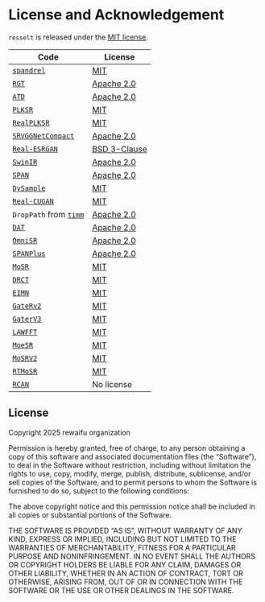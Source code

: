 # License and Acknowledgement

`resselt` is released under the [MIT license](#license).

| Code                                                                                                | License                                                                                       |
|-----------------------------------------------------------------------------------------------------|-----------------------------------------------------------------------------------------------|
| [`spandrel`](https://github.com/chaiNNer-org/spandrel)                                              | [MIT](https://github.com/chaiNNer-org/spandrel/blob/main/LICENSE)                             |
| [`RGT`](https://github.com/zhengchen1999/RGT)                                                       | [Apache 2.0](https://github.com/zhengchen1999/RGT/blob/main/LICENSE)                          |
| [`ATD`](https://github.com/LabShuHangGU/Adaptive-Token-Dictionary)                                  | [Apache 2.0](https://github.com/LabShuHangGU/Adaptive-Token-Dictionary/blob/main/LICENSE.txt) |
| [`PLKSR`](https://github.com/dslisleedh/PLKSR)                                                      | [MIT](https://github.com/dslisleedh/PLKSR/blob/main/LICENSE)                                  |
| [`RealPLKSR`](https://github.com/dslisleedh/PLKSR)                                                  | [MIT](https://github.com/dslisleedh/PLKSR/blob/main/LICENSE)                                  |
| [`SRVGGNetCompact`](https://github.com/XPixelGroup/BasicSR/blob/master/basicsr/archs/srvgg_arch.py) | [Apache 2.0](https://github.com/XPixelGroup/BasicSR/blob/master/LICENSE.txt)                  |
| [`Real-ESRGAN`](https://github.com/xinntao/Real-ESRGAN)                                             | [BSD 3-Clause](https://github.com/xinntao/Real-ESRGAN/blob/master/LICENSE)                    |
| [`SwinIR`](https://github.com/JingyunLiang/SwinIR)                                                  | [Apache 2.0](https://github.com/JingyunLiang/SwinIR/blob/main/LICENSE)                        |
| [`SPAN`](https://github.com/hongyuanyu/SPAN)                                                        | [Apache 2.0](https://github.com/hongyuanyu/SPAN/blob/main/LICENSE.txt)                        |
| [`DySample`](https://github.com/tiny-smart/dysample)                                                | [MIT](https://github.com/tiny-smart/dysample/blob/main/LICENSE)                               |
| [`Real-CUGAN`](https://github.com/bilibili/ailab)                                                   | [MIT](https://github.com/bilibili/ailab/blob/main/Real-CUGAN/LICENSE)                         |
| `DropPath` from [`timm`](https://github.com/huggingface/pytorch-image-models)                       | [Apache 2.0](https://github.com/huggingface/pytorch-image-models/blob/main/LICENSE)           |
| [`DAT`](https://github.com/zhengchen1999/dat)                                                       | [Apache 2.0](https://github.com/zhengchen1999/DAT/blob/main/LICENSE)                          |
| [`OmniSR`](https://github.com/Francis0625/Omni-SR)                                                  | [Apache 2.0](https://github.com/Francis0625/Omni-SR#license)                                  |
| [`SPANPlus`](https://github.com/umzi2/SPANPlus)                                                     | [Apache 2.0](https://github.com/hongyuanyu/SPAN/blob/main/LICENSE.txt)                        |
| [`MoSR`](https://github.com/umzi2/MoSR)                                                             | [MIT](https://github.com/umzi2/MoSR/blob/master/LICENSE)                                      |
| [`DRCT`](https://github.com/ming053l/DRCT)                                                          | [MIT](https://github.com/ming053l/DRCT/blob/main/LICENSE)                                     |
| [`EIMN`](https://github.com/liux520/EIMN)                                                           | [MIT](https://github.com/liux520/EIMN/blob/main/LICENSE)                                      |
| [`GateRv2`](https://github.com/umzi2/GateRv2)                                                       | [MIT](https://github.com/umzi2/GateRv2/blob/master/LICENSE)                                   |
| [`GaterV3`](https://github.com/umzi2/GaterV3)                                                       | [MIT](https://github.com/umzi2/GaterV3/blob/master/LICENSE)                                   |
| [`LAWFFT`](https://github.com/rewaifu/LAWFFT)                                                       | [MIT](https://github.com/rewaifu/LAWFFT/blob/main/LICENSE)                                    |
| [`MoeSR`](https://github.com/umzi2/MoeSR)                                                           | [MIT](https://github.com/umzi2/MoESR/blob/master/LICENSE)                                     |
| [`MoSRV2`](https://github.com/umzi2/MoSRV2)                                                         | [MIT](https://github.com/umzi2/MoSRV2/blob/master/LICENSE)                                    |
| [`RTMoSR`](https://github.com/rewaifu/RTMoSR)                                                       | [MIT](https://github.com/rewaifu/RTMoSR/blob/main/LICENSE)                                    |
| [`RCAN`](https://github.com/yulunzhang/RCAN)                                                        | No license                                                                                    |

## License

Copyright 2025 rewaifu organization

Permission is hereby granted, free of charge, to any person obtaining a copy of this software and associated
documentation files (the “Software”), to deal in the Software without restriction, including without limitation the
rights to use, copy, modify, merge, publish, distribute, sublicense, and/or sell copies of the Software, and to permit
persons to whom the Software is furnished to do so, subject to the following conditions:

The above copyright notice and this permission notice shall be included in all copies or substantial portions of the
Software.

THE SOFTWARE IS PROVIDED “AS IS”, WITHOUT WARRANTY OF ANY KIND, EXPRESS OR IMPLIED, INCLUDING BUT NOT LIMITED TO THE
WARRANTIES OF MERCHANTABILITY, FITNESS FOR A PARTICULAR PURPOSE AND NONINFRINGEMENT. IN NO EVENT SHALL THE AUTHORS OR
COPYRIGHT HOLDERS BE LIABLE FOR ANY CLAIM, DAMAGES OR OTHER LIABILITY, WHETHER IN AN ACTION OF CONTRACT, TORT OR
OTHERWISE, ARISING FROM, OUT OF OR IN CONNECTION WITH THE SOFTWARE OR THE USE OR OTHER DEALINGS IN THE SOFTWARE.
